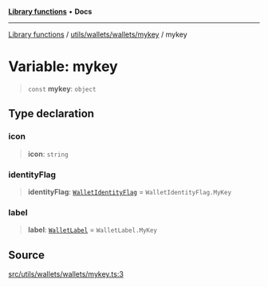 [**Library functions**](../../../../../README.md) • **Docs**

***

[Library functions](../../../../../modules.md) / [utils/wallets/wallets/mykey](../README.md) / mykey

# Variable: mykey

> `const` **mykey**: `object`

## Type declaration

### icon

> **icon**: `string`

### identityFlag

> **identityFlag**: [`WalletIdentityFlag`](../../../types/enumerations/WalletIdentityFlag.md) = `WalletIdentityFlag.MyKey`

### label

> **label**: [`WalletLabel`](../../../types/enumerations/WalletLabel.md) = `WalletLabel.MyKey`

## Source

[src/utils/wallets/wallets/mykey.ts:3](https://github.com/bgd-labs/fe-shared/blob/bcb81f075c57b42adfeb5f3e6c387d13f532f431/src/utils/wallets/wallets/mykey.ts#L3)
